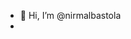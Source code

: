 - 👋 Hi, I’m @nirmalbastola
-
<!---
nirmalbastola/nirmalbastola is a ✨ special ✨ repository because its `README.md` (this file) appears on your GitHub profile.
You can click the Preview link to take a look at your changes.
--->
